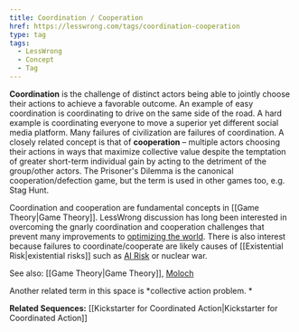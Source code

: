 ```yaml
---
title: Coordination / Cooperation
href: https://lesswrong.com/tags/coordination-cooperation
type: tag
tags:
  - LessWrong
  - Concept
  - Tag
---
```


**Coordination** is the challenge of distinct actors being able to jointly choose their actions to achieve a favorable outcome. An example of easy coordination is coordinating to drive on the same side of the road. A hard example is coordinating everyone to move a superior yet different social media platform. Many failures of civilization are failures of coordination. A closely related concept is that of **cooperation** – multiple actors choosing their actions in ways that maximize collective value despite the temptation of greater short-term individual gain by acting to the detriment of the group/other actors. The Prisoner's Dilemma is the canonical cooperation/defection game, but the term is used in other games too, e.g. Stag Hunt.

Coordination and cooperation are fundamental concepts in [[Game Theory|Game Theory]]. LessWrong discussion has long been interested in overcoming the gnarly coordination and cooperation challenges that prevent many improvements to [optimizing the world](https://www.lesswrong.com/tag/world-optimization). There is also interest because failures to coordinate/cooperate are likely causes of [[Existential Risk|existential risks]] such as [AI Risk](https://www.lesswrong.com/tag/ai-risk) or nuclear war.

See also: [[Game Theory|Game Theory]], [Moloch](https://www.lesswrong.com/tag/moloch)

Another related term in this space is *collective action problem. *

**Related Sequences:** [[Kickstarter for Coordinated Action|Kickstarter for Coordinated Action]]